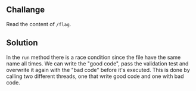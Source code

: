 ## Challange
Read the content of `/flag`.
## Solution
In the `run` method there is a race condition since the file have the same name all times. We can write the "good code", pass the validation test and overwrite it again with the "bad code" before it's executed. This is done by calling two different threads, one that write good code and one with bad code.